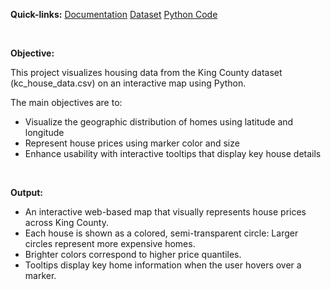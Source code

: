 **Quick-links:**
[Documentation](https://github.com/Rouiyyy/Python-Programming-Group-Project/blob/main/Housing%20Price%20Heat%20Map%20Python%20Project%20Documentation.docx)
[Dataset](https://github.com/Rouiyyy/Python-Programming-Group-Project/blob/main/kc_house_data.csv)
[Python Code](https://github.com/Rouiyyy/Python-Programming-Group-Project/blob/main/House%20Prices%20Heat%20Map.py)

<br>

**Objective:**
<p>
  
This project visualizes housing data from the King County dataset (kc_house_data.csv) on an interactive map using Python.

The main objectives are to:
  - Visualize the geographic distribution of homes using latitude and longitude
  - Represent house prices using marker color and size
  - Enhance usability with interactive tooltips that display key house details

</p>
<br>

**Output:**
<p>
  
- An interactive web-based map that visually represents house prices across King County.
- Each house is shown as a colored, semi-transparent circle: Larger circles represent more expensive homes.
- Brighter colors correspond to higher price quantiles.
- Tooltips display key home information when the user hovers over a marker.

</p>

